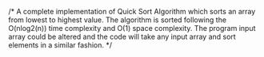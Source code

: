 /* A complete implementation of Quick Sort Algorithm which sorts an array from lowest to highest value. The algorithm is sorted following the O(nlog2(n)) time complexity and O(1) space complexity. The program input array could be altered and the code will take any input array and sort elements in a similar fashion. 
*/
